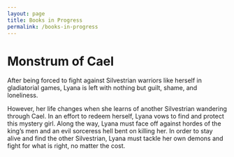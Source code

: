 ```yaml
---
layout: page
title: Books in Progress
permalink: /books-in-progress
---
```


# Monstrum of Cael 

After being forced to fight against Silvestrian warriors like herself in gladiatorial games, Lyana is left with nothing but guilt, shame, and loneliness. 

However, her life changes when she learns of another Silvestrian wandering through Cael. In an effort to redeem herself, Lyana vows to find and protect this mystery girl. Along the way, Lyana must face off against hordes of the king’s men and an evil sorceress hell bent on killing her. In order to stay alive and find the other Silvestrian, Lyana must tackle her own demons and fight for what is right, no matter the cost.
